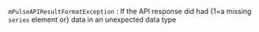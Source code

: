 `mPulseAPIResultFormatException`
:    If the API response did had {1=a missing `series` element or} data in an unexpected data type
